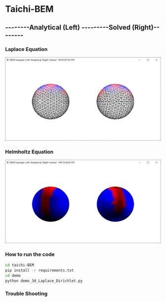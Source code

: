 # Taichi-BEM

## --------Analytical (Left) ---------Solved (Right)--------

### Laplace Equation
<img src="demo/Laplace_solved_Neumann.png" height="270">

### Helmholtz Equation
<img src="demo/Helmholtz_solved_Neumann.png" height="270">


### How to run the code

```bash
cd taichi-BEM
pip install -r requirements.txt
cd demo
python demo_3d_Laplace_Dirichlet.py
```


### Trouble Shooting